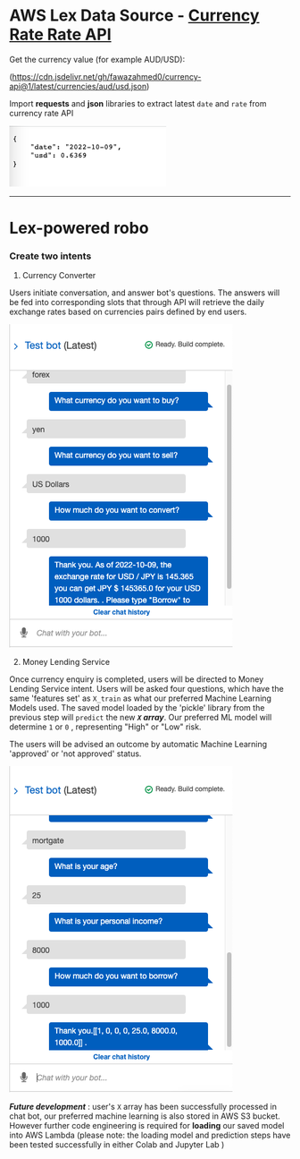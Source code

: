 # AWS Lex Data Source - [Currency Rate Rate API](https://github.com/fawazahmed0/currency-api#readme)


Get the currency value (for example AUD/USD):


(https://cdn.jsdelivr.net/gh/fawazahmed0/currency-api@1/latest/currencies/aud/usd.json)

Import **requests** and **json** libraries to extract latest `date` and `rate`  from currency rate API

![currency api json](Images/currency_api.png)

---

# Lex-powered robo



### Create two intents

1. Currency Converter

Users initiate conversation, and answer bot's questions. The answers will be fed into corresponding slots that through API will retrieve the daily exchange rates based on currencies pairs defined by end users. 

![currency_convert](Images/currency_converter.png)

2. Money Lending Service

Once currency enquiry is completed, users will be directed to Money Lending Service intent. Users will be asked four questions, which have the same 'features set' as `X_train` as what our preferred Machine Learning Models used. The saved model loaded by the 'pickle' library from the previous step will `predict` the new ***`X` array***. Our preferred ML model will determine `1` or `0` , representing "High" or "Low" risk. 

The users will be advised an outcome by automatic Machine Learning 'approved' or 'not approved' status.

![money_lending](Images/money_lending.png)


***Future development*** : user's `X` array has been successfully processed in chat bot, our preferred machine learning is also stored in AWS S3 bucket. However further code engineering is required for **loading** our saved model into AWS Lambda (please note: the loading model and prediction steps have been tested successfully in either Colab and Jupyter Lab )
